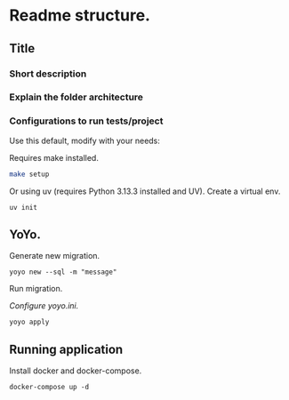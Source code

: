 # Readme structure.

## Title

### Short description

### Explain the folder architecture

### Configurations to run tests/project

Use this default, modify with your needs:

Requires make installed.

```bash
make setup
```

Or using uv (requires Python 3.13.3 installed and UV). 
Create a virtual env.
```
uv init
```


## YoYo.

Generate new migration.
```
yoyo new --sql -m "message"
```

Run migration. 

*Configure yoyo.ini.*
```
yoyo apply
```

## Running application

Install docker and docker-compose.
```
docker-compose up -d
```